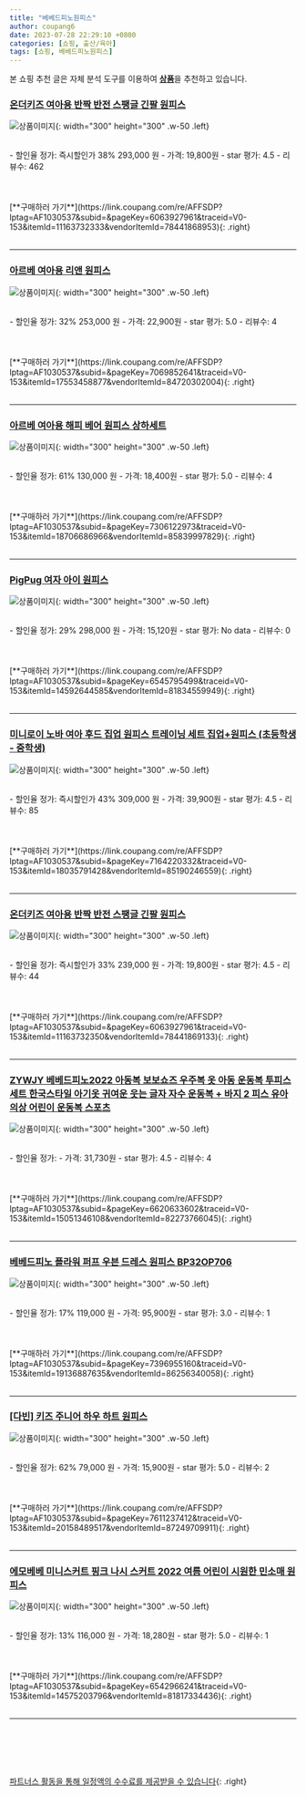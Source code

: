 ```yaml
---
title: "베베드피노원피스"
author: coupang6
date: 2023-07-28 22:29:10 +0800
categories: [쇼핑, 출산/육아]
tags: [쇼핑, 베베드피노원피스]
---
```


본 쇼핑 추천 글은 자체 분석 도구를 이용하여 [**상품**](https://link.coupang.com/a/bao1ui)을 추천하고 있습니다.

### [온더키즈 여아용 반짝 반전 스팽글 긴팔 원피스](https://link.coupang.com/re/AFFSDP?lptag=AF1030537&subid=&pageKey=6063927961&traceid=V0-153&itemId=11163732333&vendorItemId=78441868953)

![상품이미지](https://thumbnail6.coupangcdn.com/thumbnails/remote/230x230ex/image/rs_quotation_api/biyzwu2i/07a8181acafe4ec8b4af865591bfd8e2.jpg){: width="300" height="300" .w-50 .left}


<br>
- 할인율 정가: 즉시할인가 38%  293,000   원
- 가격: 19,800원
- star 평가: 4.5
- 리뷰수: 462
<br>
<br>
<br>
<br>
[**구매하러 가기**](https://link.coupang.com/re/AFFSDP?lptag=AF1030537&subid=&pageKey=6063927961&traceid=V0-153&itemId=11163732333&vendorItemId=78441868953){: .right}
<br>
<br>

---

### [아르베 여아용 리앤 원피스](https://link.coupang.com/re/AFFSDP?lptag=AF1030537&subid=&pageKey=7069852641&traceid=V0-153&itemId=17553458877&vendorItemId=84720302004)

![상품이미지](https://thumbnail9.coupangcdn.com/thumbnails/remote/230x230ex/image/vendor_inventory/876d/bfbcdb6024985fbb3b5aea0695f05f96cbf77feab6bf5e4adee7f7bdb2de.jpg){: width="300" height="300" .w-50 .left}


<br>
- 할인율 정가: 32%  253,000   원
- 가격: 22,900원
- star 평가: 5.0
- 리뷰수: 4
<br>
<br>
<br>
<br>
[**구매하러 가기**](https://link.coupang.com/re/AFFSDP?lptag=AF1030537&subid=&pageKey=7069852641&traceid=V0-153&itemId=17553458877&vendorItemId=84720302004){: .right}
<br>
<br>

---

### [아르베 여아용 해피 베어 원피스 상하세트](https://link.coupang.com/re/AFFSDP?lptag=AF1030537&subid=&pageKey=7306122973&traceid=V0-153&itemId=18706686966&vendorItemId=85839997829)

![상품이미지](https://thumbnail9.coupangcdn.com/thumbnails/remote/230x230ex/image/vendor_inventory/ddc4/954c99f4c27fe3c5310bfb99203e29b3c16551b7d2cb2819c97c6cf6b12c.jpg){: width="300" height="300" .w-50 .left}


<br>
- 할인율 정가: 61%  130,000   원
- 가격: 18,400원
- star 평가: 5.0
- 리뷰수: 4
<br>
<br>
<br>
<br>
[**구매하러 가기**](https://link.coupang.com/re/AFFSDP?lptag=AF1030537&subid=&pageKey=7306122973&traceid=V0-153&itemId=18706686966&vendorItemId=85839997829){: .right}
<br>
<br>

---

### [PigPug 여자 아이 원피스](https://link.coupang.com/re/AFFSDP?lptag=AF1030537&subid=&pageKey=6545795499&traceid=V0-153&itemId=14592644585&vendorItemId=81834559949)

![상품이미지](https://thumbnail7.coupangcdn.com/thumbnails/remote/230x230ex/image/vendor_inventory/9d1f/9f4c6badfe953d158caa4710fb2d6596e53628614bf2a4864fe8d3831678.jpg){: width="300" height="300" .w-50 .left}


<br>
- 할인율 정가: 29%  298,000   원
- 가격: 15,120원
- star 평가: No data
- 리뷰수: 0
<br>
<br>
<br>
<br>
[**구매하러 가기**](https://link.coupang.com/re/AFFSDP?lptag=AF1030537&subid=&pageKey=6545795499&traceid=V0-153&itemId=14592644585&vendorItemId=81834559949){: .right}
<br>
<br>

---

### [미니로이 노바 여아 후드 집업 원피스 트레이닝 세트 집업+원피스 (초등학생 - 중학생)](https://link.coupang.com/re/AFFSDP?lptag=AF1030537&subid=&pageKey=7164220332&traceid=V0-153&itemId=18035791428&vendorItemId=85190246559)

![상품이미지](https://thumbnail9.coupangcdn.com/thumbnails/remote/230x230ex/image/vendor_inventory/92b6/101150d34d20bdc451239c222316025985e04dc9a8474e4871fac8b79d1a.jpg){: width="300" height="300" .w-50 .left}


<br>
- 할인율 정가: 즉시할인가 43%  309,000   원
- 가격: 39,900원
- star 평가: 4.5
- 리뷰수: 85
<br>
<br>
<br>
<br>
[**구매하러 가기**](https://link.coupang.com/re/AFFSDP?lptag=AF1030537&subid=&pageKey=7164220332&traceid=V0-153&itemId=18035791428&vendorItemId=85190246559){: .right}
<br>
<br>

---

### [온더키즈 여아용 반짝 반전 스팽글 긴팔 원피스](https://link.coupang.com/re/AFFSDP?lptag=AF1030537&subid=&pageKey=6063927961&traceid=V0-153&itemId=11163732350&vendorItemId=78441869133)

![상품이미지](https://thumbnail7.coupangcdn.com/thumbnails/remote/230x230ex/image/rs_quotation_api/imbm3jwu/dbad23ae622042bc821d53e7ca969f22.jpg){: width="300" height="300" .w-50 .left}


<br>
- 할인율 정가: 즉시할인가 33%  239,000   원
- 가격: 19,800원
- star 평가: 4.5
- 리뷰수: 44
<br>
<br>
<br>
<br>
[**구매하러 가기**](https://link.coupang.com/re/AFFSDP?lptag=AF1030537&subid=&pageKey=6063927961&traceid=V0-153&itemId=11163732350&vendorItemId=78441869133){: .right}
<br>
<br>

---

### [ZYWJY 베베드피노2022 아동복 보보쇼즈 우주복 옷 아동 운동복 투피스 세트 한국스타일 아기옷 귀여운 웃는 글자 자수 운동복 + 바지 2 피스 유아 의상 어린이 운동복 스포츠](https://link.coupang.com/re/AFFSDP?lptag=AF1030537&subid=&pageKey=6620633602&traceid=V0-153&itemId=15051346108&vendorItemId=82273766045)

![상품이미지](https://thumbnail8.coupangcdn.com/thumbnails/remote/230x230ex/image/vendor_inventory/5a19/1490fd2fe289796ff17f21eb56188c0457a6122a52430a4ae83f5601c97f.jpg){: width="300" height="300" .w-50 .left}


<br>
- 할인율 정가: 
- 가격: 31,730원
- star 평가: 4.5
- 리뷰수: 4
<br>
<br>
<br>
<br>
[**구매하러 가기**](https://link.coupang.com/re/AFFSDP?lptag=AF1030537&subid=&pageKey=6620633602&traceid=V0-153&itemId=15051346108&vendorItemId=82273766045){: .right}
<br>
<br>

---

### [베베드피노 플라워 퍼프 우븐 드레스 원피스 BP32OP706](https://link.coupang.com/re/AFFSDP?lptag=AF1030537&subid=&pageKey=7396955160&traceid=V0-153&itemId=19136887635&vendorItemId=86256340058)

![상품이미지](https://thumbnail8.coupangcdn.com/thumbnails/remote/230x230ex/image/vendor_inventory/9b14/90bc9b9221f88a1838b76646ec3288db2da21c0cb7948f51809a2690c071.JPG){: width="300" height="300" .w-50 .left}


<br>
- 할인율 정가: 17%  119,000   원
- 가격: 95,900원
- star 평가: 3.0
- 리뷰수: 1
<br>
<br>
<br>
<br>
[**구매하러 가기**](https://link.coupang.com/re/AFFSDP?lptag=AF1030537&subid=&pageKey=7396955160&traceid=V0-153&itemId=19136887635&vendorItemId=86256340058){: .right}
<br>
<br>

---

### [[다빈] 키즈 주니어 하우 하트 원피스](https://link.coupang.com/re/AFFSDP?lptag=AF1030537&subid=&pageKey=7611237412&traceid=V0-153&itemId=20158489517&vendorItemId=87249709911)

![상품이미지](https://thumbnail9.coupangcdn.com/thumbnails/remote/230x230ex/image/vendor_inventory/a3e5/185881368dcff1407ec1b95713e0d9b3a3e5db932ce0f294620f6d007cc5.jpg){: width="300" height="300" .w-50 .left}


<br>
- 할인율 정가: 62%  79,000   원
- 가격: 15,900원
- star 평가: 5.0
- 리뷰수: 2
<br>
<br>
<br>
<br>
[**구매하러 가기**](https://link.coupang.com/re/AFFSDP?lptag=AF1030537&subid=&pageKey=7611237412&traceid=V0-153&itemId=20158489517&vendorItemId=87249709911){: .right}
<br>
<br>

---

### [에모베베 미니스커트 핑크 나시 스커트 2022 여름 어린이 시원한 민소매 원피스](https://link.coupang.com/re/AFFSDP?lptag=AF1030537&subid=&pageKey=6542966241&traceid=V0-153&itemId=14575203796&vendorItemId=81817334436)

![상품이미지](https://thumbnail10.coupangcdn.com/thumbnails/remote/230x230ex/image/vendor_inventory/4e0c/002574e0f8d5de80e515ed67a3aff1718d839b26a3773e5cb3d79de3764e.jpg){: width="300" height="300" .w-50 .left}


<br>
- 할인율 정가: 13%  116,000   원
- 가격: 18,280원
- star 평가: 5.0
- 리뷰수: 1
<br>
<br>
<br>
<br>
[**구매하러 가기**](https://link.coupang.com/re/AFFSDP?lptag=AF1030537&subid=&pageKey=6542966241&traceid=V0-153&itemId=14575203796&vendorItemId=81817334436){: .right}
<br>
<br>

---
<br><br><br><br><br> [파트너스 활동을 통해 일정액의 수수료를 제공받을 수 있습니다](https://link.coupang.com/a/bao1ui){: .right}